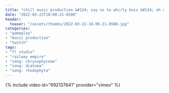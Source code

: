 ```yaml
---
title: "chill music production &#124; say no to whirly bois &#124; oh no it's been more than a week since i've streamed"
date: "2022-03-22T18:00:21-0500"
header:
  teaser: "/assets/thumbs/2022-03-22-18-00-21-0500.jpg"
categories:
- "gameplay"
- "music production"
- "twitch"
tags:
- "fl studio"
- "railway empire"
- "song: chrysophyceae"
- "song: diatoma"
- "song: rhodophyta"
---
```

{% include video id="692137641" provider="vimeo" %}
